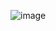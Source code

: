 ![image](https://github.com/DeaconescuLucian/OptimizarePortofolii/assets/73195210/0e4a622e-addf-4e24-b652-6af88f96d928)

